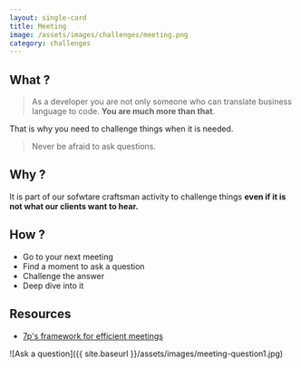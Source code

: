 ```yaml
---
layout: single-card
title: Meeting
image: /assets/images/challenges/meeting.png
category: challenges
---
```



## What ?
> As a developer you are not only someone who can translate business language to code. **You are much more than that**.

That is why you need to challenge things when it is needed.

> Never be afraid to ask questions.  

## Why ?
It is part of our sofwtare craftsman activity to challenge things **even if it is not what our clients want to hear.**

## How ?
* Go to your next meeting
* Find a moment to ask a question
* Challenge the answer
* Deep dive into it

## Resources
* [7p's framework for efficient meetings](http://gamestorming.com/7ps-framework/)  

![Ask a question]({{ site.baseurl }}/assets/images/meeting-question1.jpg)    
